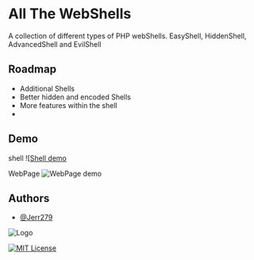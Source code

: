 
# All The WebShells

A collection of different types of PHP webShells. EasyShell, HiddenShell, AdvancedShell and EvilShell


## Roadmap

- Additional Shells
- Better hidden and encoded Shells
- More features within the shell
- 
## Demo

shell
![[Shell demo](https://imageupload.io/zLfGnwSpbVHJgUj)

WebPage
![WebPage demo](https://imageupload.io/IHGmgPvKxQPkCT2)


## Authors

- [@Jerr279](https://www.github.com/jerr279)


![Logo](https://imageupload.io/5si1OdQD9w1jVGk)


[![MIT License](https://img.shields.io/badge/License-MIT-green.svg)](https://choosealicense.com/licenses/mit/)


